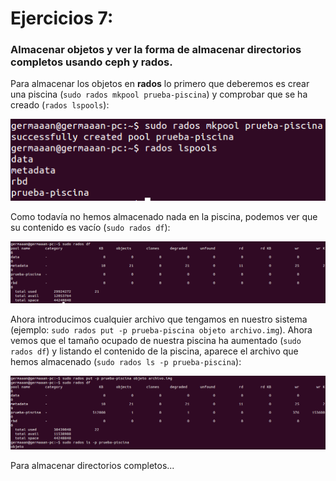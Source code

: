 # Ejercicios 7:
### Almacenar objetos y ver la forma de almacenar directorios completos usando ceph y rados. 

Para almacenar los objetos en **rados** lo primero que deberemos es crear una piscina (`sudo rados mkpool prueba-piscina`) y comprobar que se ha creado (`rados lspools`):

![eje07_img01](imagenes/eje07_img01.png)

Como todavía no hemos almacenado nada en la piscina, podemos ver que su contenido es vacío (`sudo rados df`):

![eje07_img02](imagenes/eje07_img02.png)

Ahora introducimos cualquier archivo que tengamos en nuestro sistema (ejemplo: `sudo rados put -p prueba-piscina objeto archivo.img`). Ahora vemos que el tamaño ocupado de nuestra piscina ha aumentado (`sudo rados df`) y listando el contenido de la piscina, aparece el archivo que hemos almacenado (`sudo rados ls -p prueba-piscina`):

![eje07_img03](imagenes/eje07_img03.png)

Para almacenar directorios completos...
